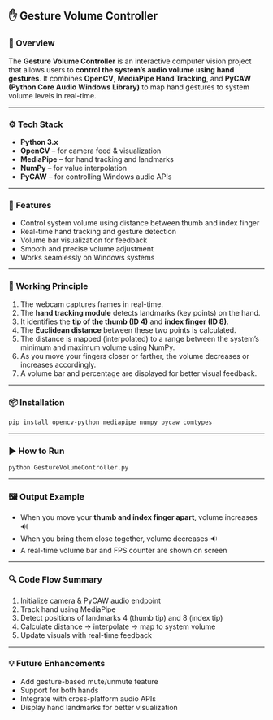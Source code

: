 
## ✋ **Gesture Volume Controller**

### 📘 Overview

The **Gesture Volume Controller** is an interactive computer vision project that allows users to **control the system’s audio volume using hand gestures**.
It combines **OpenCV**, **MediaPipe Hand Tracking**, and **PyCAW (Python Core Audio Windows Library)** to map hand gestures to system volume levels in real-time.

---

### ⚙️ Tech Stack

* **Python 3.x**
* **OpenCV** – for camera feed & visualization
* **MediaPipe** – for hand tracking and landmarks
* **NumPy** – for value interpolation
* **PyCAW** – for controlling Windows audio APIs

---

### 🚀 Features

* Control system volume using distance between thumb and index finger
* Real-time hand tracking and gesture detection
* Volume bar visualization for feedback
* Smooth and precise volume adjustment
* Works seamlessly on Windows systems

---

### 🧩 Working Principle

1. The webcam captures frames in real-time.
2. The **hand tracking module** detects landmarks (key points) on the hand.
3. It identifies the **tip of the thumb (ID 4)** and **index finger (ID 8)**.
4. The **Euclidean distance** between these two points is calculated.
5. The distance is mapped (interpolated) to a range between the system’s minimum and maximum volume using NumPy.
6. As you move your fingers closer or farther, the volume decreases or increases accordingly.
7. A volume bar and percentage are displayed for better visual feedback.

---

### 📦 Installation

```bash
pip install opencv-python mediapipe numpy pycaw comtypes
```

---

### ▶️ How to Run

```bash
python GestureVolumeController.py
```

---

### 🖼️ Output Example

* When you move your **thumb and index finger apart**, volume increases 🔊
* When you bring them close together, volume decreases 🔉
* A real-time volume bar and FPS counter are shown on screen

---

### 🔍 Code Flow Summary

1. Initialize camera & PyCAW audio endpoint
2. Track hand using MediaPipe
3. Detect positions of landmarks 4 (thumb tip) and 8 (index tip)
4. Calculate distance → interpolate → map to system volume
5. Update visuals with real-time feedback

---

### 💡 Future Enhancements

* Add gesture-based mute/unmute feature
* Support for both hands
* Integrate with cross-platform audio APIs
* Display hand landmarks for better visualization
